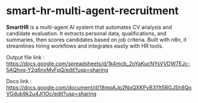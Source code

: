# smart-hr-multi-agent-recruitment
**SmartHR** is a multi-agent AI system that automates CV analysis and candidate evaluation. It extracts personal data, qualifications, and summaries, then scores candidates based on job criteria. Built with n8n, it streamlines hiring workflows and integrates easily with HR tools.

Output file link : https://docs.google.com/spreadsheets/d/1k4mcb_2oYaKucNYsVVDW7EJc-5AQhvq-Y2q6nxMvFpQ/edit?usp=sharing

Docs link : https://docs.google.com/document/d/18mpAJp2NqQXKPvB311t5RGJSh8QoVGdub9k2u4Jt1Oc/edit?usp=sharing
